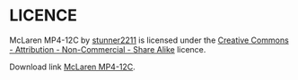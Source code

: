 # LICENCE

McLaren MP4-12C by [stunner2211](https://www.thingiverse.com/stunner2211) is licensed under the [Creative Commons - Attribution - Non-Commercial - Share Alike](https://creativecommons.org/licenses/by-nc-sa/4.0/) licence.

Download link [McLaren MP4-12C](https://www.thingiverse.com/thing:2019267).